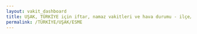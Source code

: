 ```yaml
---
layout: vakit_dashboard
title: UŞAK, TÜRKİYE için iftar, namaz vakitleri ve hava durumu - ilçe/eyalet seç
permalink: /TÜRKİYE/UŞAK/ESME
---
```


<script type="text/javascript">
  var GLOBAL_COUNTRY = 'TÜRKİYE';
  var GLOBAL_CITY = 'UŞAK';
  var GLOBAL_STATE = 'ESME';
  var lat = 72;
  var lon = 21;
</script>
